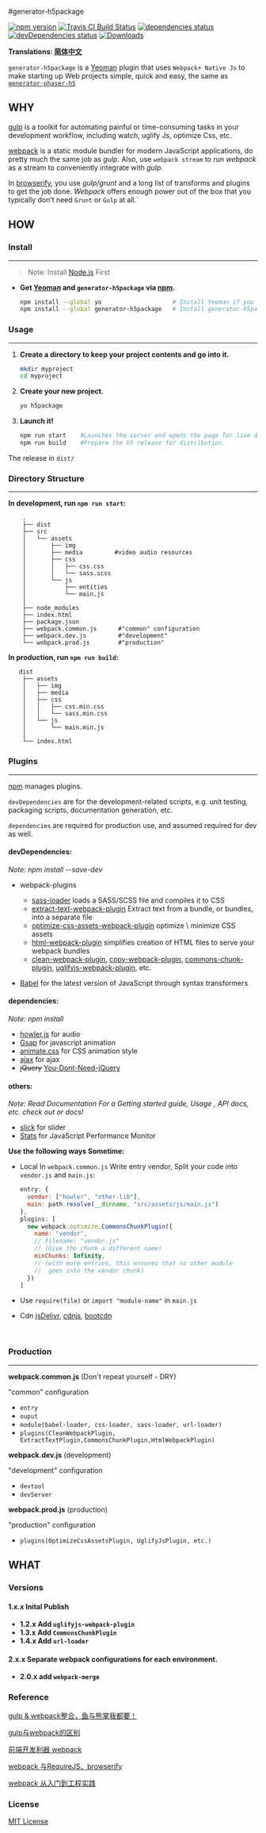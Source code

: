 #generator-h5package

<div align="left">
    <div>
        <a href="https://www.npmjs.com/package/generator-h5package"><img alt="npm version" src="https://img.shields.io/npm/v/generator-h5package.svg"></a>
        <a href="https://travis-ci.org/Sanchez3/generator-h5package"><img alt="Travis CI Build Status" src="https://travis-ci.org/Sanchez3/generator-h5package.svg?branch=master"></a>
        <a href="https://david-dm.org/Sanchez3/generator-h5package"><img alt="dependencies status" src="https://david-dm.org/Sanchez3/generator-h5package/status.svg"></a>
        <a href="https://david-dm.org/Sanchez3/generator-h5package?type=dev"><img alt="devDependencies status" src="https://david-dm.org/Sanchez3/generator-h5package/dev-status.svg"/></a>
        <a href="https://www.npmjs.com/package/generator-h5package"><img alt="Downloads" src="https://img.shields.io/npm/dm/generator-h5package.svg"></a>
    </div>
</div>

**Translations: [简体中文](https://github.com/Sanchez3/generator-h5package/blob/master/README.zh-CN.md)**

`generator-h5package` is a [Yeoman](http://yeoman.io/) plugin that uses `Webpack+ Native Js` to make starting up Web projects simple, quick and easy, the same as [`generator-phaser-h5`](https://github.com/Sanchez3/generator-phaser-h5)

## WHY

[gulp](https://gulpjs.com/) is a toolkit for automating painful or time-consuming tasks in your development workflow, including watch, uglify Js, optimize Css, etc.

[webpack](https://webpack.js.org/) is a static module bundler for modern JavaScript applications, do pretty much the same job as *gulp*. Also, use `webpack stream` to run *webpack* as a stream to conveniently integrate with *gulp*.

In [browserify](https://github.com/substack/node-browserify), you use *gulp/grunt* and a long list of transforms and plugins to get the job done. *Webpack* offers enough power out of the box that you typically don’t need `Grunt` or `Gulp` at all.`



## HOW 

### Install

***



> Note: Install [Node.js](https://nodejs.org/en/) First

- **Get  [Yeoman](http://yeoman.io/) and `generator-h5package` via [npm](https://www.npmjs.com/).**

  ```sh
  npm install --global yo                    # Install Yeoman if you don't have it yet.
  npm install --global generator-h5package   # Install generator-h5package
  ```




### Usage

***



1. **Create a directory to keep your project contents and go into it.**

   ```sh
   mkdir myproject
   cd myproject
   ```

2. **Create your new project.**

   ```sh
   yo h5package
   ```

3. **Launch it!**

   ```sh
   npm run start    #Launches the server and opens the page for live development.
   npm run build    #Prepare the h5 release for distribution.
   ```

The release in  `dist/`



### Directory Structure

***

**In development, run `npm run start`:**

```
    .
    ├── dist
    ├── src
    │   └── assets
    │       ├── img
    │       ├── media         #video audio resources
    │       ├── css
    │       │   ├── css.css
    │       │   └── sass.scss
    │       └── js
    │           ├── entities  
    │           └── main.js
    │   
    ├── node_modules
    ├── index.html
    ├── package.json
    ├── webpack.common.js      #"common" configuration
    ├── webpack.dev.js         #"development"
    └── webpack.prod.js        #"production"
```

**In production, run `npm run build`:**

```
   dist
    ├── assets
    │   ├── img
    │   ├── media
    │   ├── css
    │   │   ├── css.min.css
    │   │   └── sass.min.css
    │   └── js
    │       └── main.min.js
    │
    └── index.html
```



### Plugins

***

[npm](https://www.npmjs.com/) manages plugins.

`devDependencies` are for the development-related scripts, e.g. unit testing, packaging scripts, documentation generation, etc.

`dependencies` are required for production use, and assumed required for dev as well.

#### devDependencies:

*Note: npm install <packages> --save-dev*

- webpack-plugins

  - [sass-loader](https://www.npmjs.com/package/sass-loader)  loads a SASS/SCSS file and compiles it to CSS
  - [extract-text-webpack-plugin](https://www.npmjs.com/package/extract-text-webpack-plugin) Extract text from a bundle, or bundles, into a separate file
  - [optimize-css-assets-webpack-plugin](https://www.npmjs.com/package/optimize-css-assets-webpack-plugin) optimize \ minimize CSS assets
  - [html-webpack-plugin](https://www.npmjs.com/package/html-webpack-plugin) simplifies creation of HTML files to serve your webpack bundles
  - [clean-webpack-plugin](https://www.npmjs.com/package/clean-webpack-plugin), [copy-webpack-plugin](https://www.npmjs.com/package/copy-webpack-plugin), [commons-chunk-plugin](https://webpack.js.org/plugins/commons-chunk-plugin), [uglifyjs-webpack-plugin](https://webpack.js.org/plugins/uglifyjs-webpack-plugin/), etc.

- [Babel](https://babeljs.io/) for the latest version of JavaScript through syntax transformers


#### dependencies:

*Note: npm install <packages>*

- [howler.js](https://howlerjs.com/) for audio
- [Gsap](https://greensock.com/gsap) for javascript animation
- [animate.css](https://daneden.github.io/animate.css/) for CSS animation style
- [ajax](https://github.com/fdaciuk/ajax)  for ajax
- ~~jQuery~~ [You-Dont-Need-jQuery](https://github.com/nefe/You-Dont-Need-jQuery) 

#### others:

*Note: Read Documentation For a Getting started guide, Usage , API docs, etc. check out or docs!*

- [slick](http://kenwheeler.github.io/slick/) for slider
- [Stats](https://github.com/mrdoob/stats.js) for JavaScript Performance Monitor

**Use the following ways Sometime:**

- Local In `webpack.common.js` Write entry vendor, Split your code into `vendor.js` and `main.js`:

  ```javascript
  entry: {
    vendor: ["howler", "other-lib"],
    main: path.resolve(__dirname, "src/assets/js/main.js")
  },
  plugins: [
    new webpack.optimize.CommonsChunkPlugin({
      name: "vendor",
      // filename: "vendor.js"
      // (Give the chunk a different name)
      minChunks: Infinity,
      // (with more entries, this ensures that no other module
      //  goes into the vendor chunk)
    })
  ]
  ```

- Use `require(file)` or `import "module-name"` in `main.js`

- Cdn [jsDelivr](http://www.jsdelivr.com/), [cdnjs](https://cdnjs.com/), [bootcdn](http://www.bootcdn.cn/) 

  ​


### Production

***

**webpack.common.js** (Don't repeat yourself - DRY)

"common" configuration

- `entry`
- `ouput`
- `module(babel-loader, css-loader, sass-loader, url-loader)`
- `plugins(CleanWebpackPlugin, ExtractTextPlugin,CommonsChunkPlugin,HtmlWebpackPlugin)`

**webpack.dev.js** (development)

"development" configuration

- `devtool`
- `devServer`

**webpack.prod.js** (production)

"production" configuration

- `plugins(OptimizeCssAssetsPlugin, UglifyJsPlugin, etc.)`




## WHAT

### Versions

#### 1.x.x Inital Publish 

- **1.2.x Add `uglifyjs-webpack-plugin`**
- **1.3.x Add `CommonsChunkPlugin`**
- **1.4.x Add `url-loader`**

#### 2.x.x Separate webpack configurations for each environment. 

- **2.0.x add `webpack-merge`**

### Reference

[gulp & webpack整合，鱼与熊掌我都要！](http://www.jianshu.com/p/9724c47b406c)

[gulp与webpack的区别](http://www.cnblogs.com/lovesong/p/6413546.html)

[前端开发利器 webpack](https://github.com/BuptStEve/blog/issues/4)

[webpack 与RequireJS、browserify](https://www.amazon.cn/dp/B01MF8VAAR/ref=cm_sw_r_we_dp_0.3TzbBSB0JB1?original=1)

[webpack 从入门到工程实践](http://gitbook.cn/m/mazi/article/5992553a6a71a268a9128d7b?readArticle=yes)



### License

[MIT License](https://github.com/Sanchez3/generator-h5package/blob/master/LICENSE)